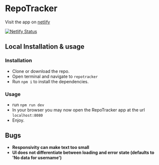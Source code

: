 # RepoTracker

Visit the app on [netlify](http://repotracker.netlify.app)

[![Netlify Status](https://api.netlify.com/api/v1/badges/0a0cd106-a752-4a0b-8bd4-b562426912b2/deploy-status)](https://app.netlify.com/sites/pedantic-almeida-f635ac/deploys)

## Local Installation & usage

### Installation

* Clone or download the repo.
* Open terminal and navigate to `repotracker`
* Run `npm i` to install the dependencies.

### Usage

* run `npm run dev`
* In your browser you may now open the RepoTracker app at the url `localhost:8080`
* Enjoy.

## Bugs
* **Responsivity can make text too small**
* **UI does not differentiate between loading and error state (defaults to 'No data for username')**